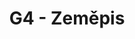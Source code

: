 ---
title: G4 - Zeměpis
subject: Zeměpis
layout: subject
json_file: g4
summary: "Přehled všech témat pro zeměpis v G4 popořadě:"
---